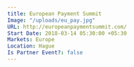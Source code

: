 ```yaml
---
title: European Payment Summit
Image: "/uploads/eu_pay.jpg"
URL: http://europeanpaymentsummit.com/
Start Date: 2018-03-14 05:30:00 +05:30
Markets: Europe
Location: Hague
Is Partner Event?: false
---
```


